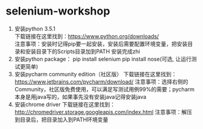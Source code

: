 # selenium-workshop

1. 安装python 3.5.1  
   下载链接在这里找到：https://www.python.org/downloads/  
   注意事项：安装时记得pip要一起安装，安装后需要配置环境变量，把安装目录和安装目录下的Scripts目录加到PATH
   安装完成zhi
2. 安装python package：
   pip install selenium
   pip install nose(可选, 让运行测试更简单)
3. 安装pycharm community edition（社区版）
   下载链接在这里找到：https://www.jetbrains.com/pycharm/download/
   注意事项：选择右侧的Community，社区版免费使用，可以满足写测试用例99%的需要；pycharm本身是用java写的，如果事先没有安装java记得安装java
4. 安装chrome driver
   下载链接在这里找到：http://chromedriver.storage.googleapis.com/index.html
   注意事项：解压到目录后，把目录加入到PATH环境变量

   

